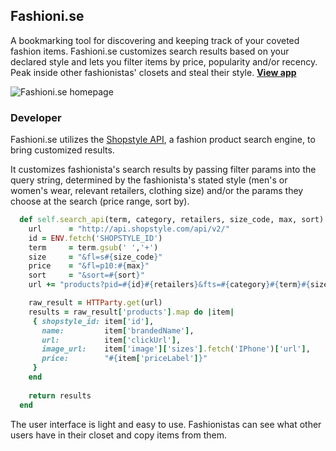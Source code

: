 ## Fashioni.se

A bookmarking tool for discovering and keeping track of your coveted fashion items.
Fashioni.se customizes search results based on your declared style and lets you filter items by price, popularity and/or recency. Peak inside other fashionistas' closets and steal their style. **[View app](http://fashionize.herokuapp.com/)**

![Fashioni.se homepage](http://nessanguyen.comze.com/file/screenshot.png "Fashioni.se homepage")

### Developer
Fashioni.se utilizes the [Shopstyle API](http://shopsense.shopstyle.com/shopsense/28044754, "Shopstyle API"), a fashion product search engine, to bring customized results.   

It customizes fashionista's search results by passing filter params into the query string, determined by the fashionista's stated style (men's or women's wear, relevant retailers, clothing size) and/or the params they choose at the search (price range, sort by). 

```ruby
  def self.search_api(term, category, retailers, size_code, max, sort)
    url      = "http://api.shopstyle.com/api/v2/"
    id = ENV.fetch('SHOPSTYLE_ID')
    term     = term.gsub(' ','+')
    size     = "&fl=s#{size_code}"
    price    = "&fl=p10:#{max}"
    sort     = "&sort=#{sort}" 
    url += "products?pid=#{id}#{retailers}&fts=#{category}#{term}#{size}#{price}"

    raw_result = HTTParty.get(url)
    results = raw_result['products'].map do |item|
     { shopstyle_id: item['id'],
       name:         item['brandedName'], 
       url:          item['clickUrl'], 
       image_url:    item['image']['sizes'].fetch('IPhone')['url'],
       price:        "#{item['priceLabel']}"
     }
    end
    
    return results
  end    
```    

The user interface is light and easy to use. Fashionistas can see what other users have in their closet and copy items from them.
